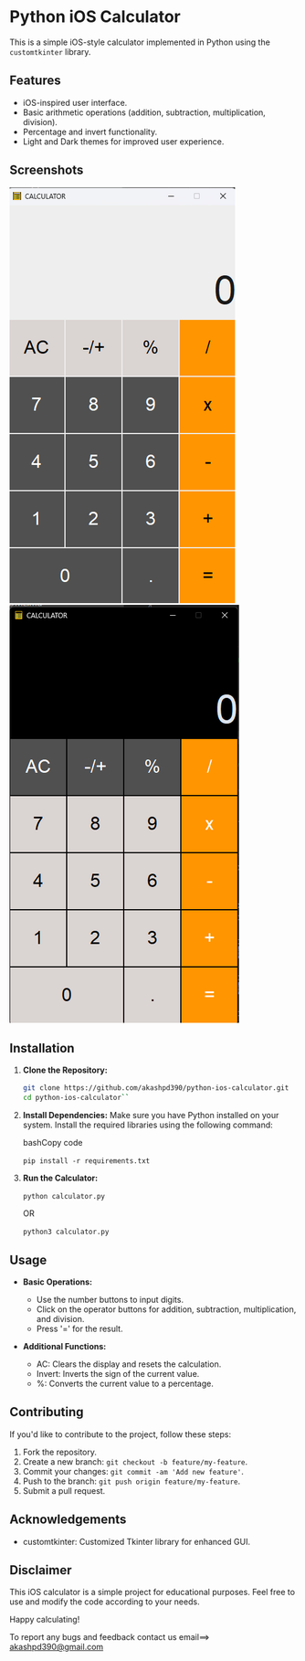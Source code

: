 # Python iOS Calculator

This is a simple iOS-style calculator implemented in Python using the `customtkinter` library.

## Features

- iOS-inspired user interface.
- Basic arithmetic operations (addition, subtraction, multiplication, division).
- Percentage and invert functionality.
-  Light and Dark themes for improved user experience.

## Screenshots

![Alt Light_theme](screenshots/light__theme.png)
![Alt Dark_theme](screenshots/dark__theme.png)


## Installation

1. **Clone the Repository:**
   ```bash
   git clone https://github.com/akashpd390/python-ios-calculator.git
   cd python-ios-calculator`` 

2.  **Install Dependencies:** Make sure you have Python installed on your system. Install the required libraries using the following command:
    
    bashCopy code
    
    `pip install -r requirements.txt` 
    
3.  **Run the Calculator:**
        
    ```python calculator.py```

     OR

    ```python3 calculator.py```
    

## Usage

-   **Basic Operations:**
    
    -   Use the number buttons to input digits.
    -   Click on the operator buttons for addition, subtraction, multiplication, and division.
    -   Press '=' for the result.
-   **Additional Functions:**
    
    -   AC: Clears the display and resets the calculation.
    -   Invert: Inverts the sign of the current value.
    -   %: Converts the current value to a percentage.

## Contributing

If you'd like to contribute to the project, follow these steps:

1.  Fork the repository.
2.  Create a new branch: `git checkout -b feature/my-feature`.
3.  Commit your changes: `git commit -am 'Add new feature'`.
4.  Push to the branch: `git push origin feature/my-feature`.
5.  Submit a pull request.

## Acknowledgements

-   customtkinter: Customized Tkinter library for enhanced GUI.

## Disclaimer

This iOS calculator is a simple project for educational purposes. Feel free to use and modify the code according to your needs.

Happy calculating!


To report any bugs and feedback contact us
	email==> akashpd390@gmail.com
	
